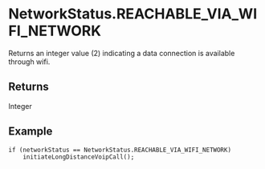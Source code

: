 NetworkStatus.REACHABLE_VIA_WIFI_NETWORK
========================================

Returns an integer value (2) indicating a data connection is available through wifi.

Returns
-------

Integer

Example
-------

    if (networkStatus == NetworkStatus.REACHABLE_VIA_WIFI_NETWORK)
        initiateLongDistanceVoipCall();